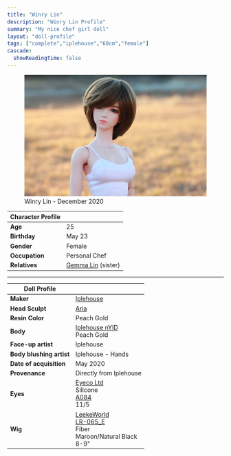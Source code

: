 ```yaml
---
title: "Winry Lin"
description: "Winry Lin Profile"
summary: "My nice chef girl doll"
layout: "doll-profile"
tags: ["complete","iplehouse","60cm","female"]
cascade:
  showReadingTime: false
---
```

<div class="flex gap-4 flex-row flex-wrap">
  <div><figure><img src="featured.jpg" class="doll-profile-img" alt="A female doll with short brown hair wearing a white camisole top standing in a golden field" width="500"><figcaption>Winry Lin - December 2020</figcaption></figure></div>
  <div>

| Character Profile | |
| ----- | ---|
| **Age** | 25 |
| **Birthday** | May 23 |
| **Gender** | Female |
| **Occupation** | Personal Chef |
| **Relatives** | [Gemma Lin](../gemma/) (sister) |

---

| Doll Profile | |
| ----- | ---|
| **Maker** | [Iplehouse](https://iplehouse.com/home/?page_no=en_index&nhn1=en)  |
| **Head Sculpt** | [Aria](https://iplehouse.com/home/shop/item.php?it_id=1565562546&nhn1=en) |
| **Resin Color** | Peach Gold |
| **Body** | [Iplehouse nYID](https://iplehouse.com/home/bbs/board.php?bo_table=bjd_blog_body&wr_id=68&ca_name=YID%20G&nhn1=en) <br> Peach Gold |
| **Face-up artist** | Iplehouse |
| **Body blushing artist** | Iplehouse - Hands|
| **Date of acquisition** | May 2020 |
| **Provenance** | Directly from Iplehouse |
| **Eyes** | [Eyeco Ltd](https://eyecoltd.com/) <br> Silicone <br> [A084](https://eyecoltd.com/product/a084/) <br> 11/5 |
| **Wig** | [LeekeWorld](http://en.leekeworld.com/) <br> [LR-065_E](http://en.leekeworld.com/product/lr-065e/153/?cate_no=57&display_group=1)  <br> Fiber <br> Maroon/Natural Black <br> 8-9" |

  </div>
</div>